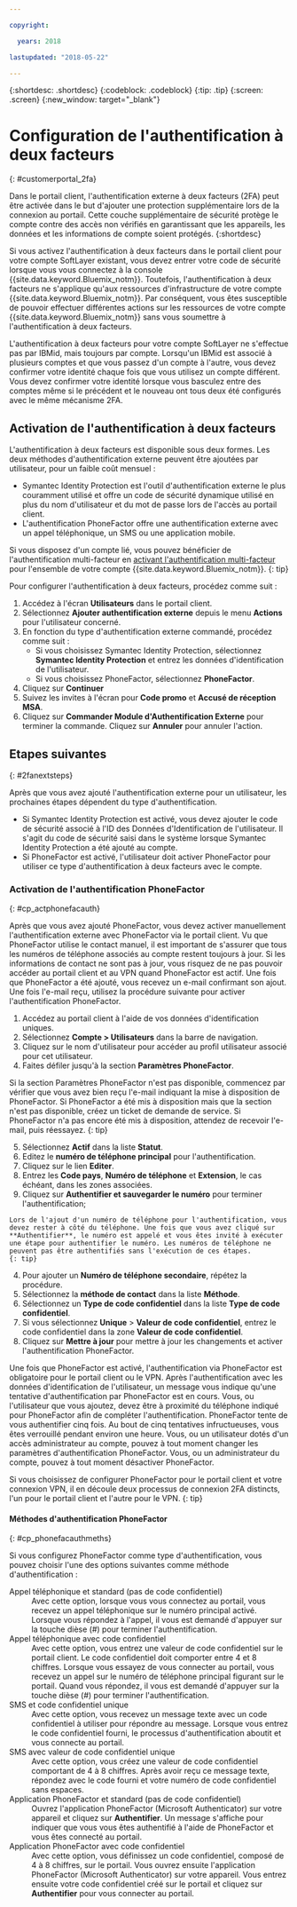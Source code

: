 ```yaml
---

copyright:

  years: 2018

lastupdated: "2018-05-22"

---
```


{:shortdesc: .shortdesc}
{:codeblock: .codeblock}
{:tip: .tip}
{:screen: .screen}
{:new_window: target="_blank"}


# Configuration de l'authentification à deux facteurs
{: #customerportal_2fa}

Dans le portail client, l'authentification externe à deux facteurs (2FA) peut être activée dans le but d'ajouter une protection supplémentaire lors de la connexion au portail. Cette couche supplémentaire de sécurité protège le compte contre des accès non vérifiés en garantissant que les appareils, les données et les informations de compte soient protégés. {:shortdesc}

Si vous activez l'authentification à deux facteurs dans le portail client pour votre compte SoftLayer existant, vous devez entrer votre code de sécurité lorsque vous vous connectez à la console {{site.data.keyword.Bluemix_notm}}. Toutefois, l'authentification à deux facteurs ne s'applique qu'aux ressources d'infrastructure de votre compte {{site.data.keyword.Bluemix_notm}}. Par conséquent, vous êtes susceptible de pouvoir effectuer différentes actions sur les ressources de votre compte {{site.data.keyword.Bluemix_notm}} sans vous soumettre à l'authentification à deux facteurs.

L'authentification à deux facteurs pour votre compte SoftLayer ne s'effectue pas par IBMid, mais toujours par compte. Lorsqu'un IBMid est associé à plusieurs comptes et que vous passez d'un compte à l'autre, vous devez confirmer votre identité chaque fois que vous utilisez un compte différent. Vous devez confirmer votre identité lorsque vous basculez entre des comptes même si le précédent et le nouveau ont tous deux été configurés avec le même mécanisme 2FA.

## Activation de l'authentification à deux facteurs

L'authentification à deux facteurs est disponible sous deux formes. Les deux méthodes d'authentification externe peuvent être ajoutées par utilisateur, pour un faible coût mensuel :

* Symantec Identity Protection est l'outil d'authentification externe le plus couramment utilisé et offre un code de sécurité dynamique utilisé en plus du nom d'utilisateur et du mot de passe lors de l'accès au portail client.
* L'authentification PhoneFactor offre une authentification externe avec un appel téléphonique, un SMS ou une application mobile.

 Si vous disposez d'un compte lié, vous pouvez bénéficier de l'authentification multi-facteur en [activant l'authentification multi-facteur](/docs/iam/mfa.html) pour l'ensemble de votre compte {{site.data.keyword.Bluemix_notm}}.
 {: tip}

Pour configurer l'authentification à deux facteurs, procédez comme suit :

1. Accédez à l'écran **Utilisateurs** dans le portail client.
2. Sélectionnez **Ajouter authentification externe** depuis le menu **Actions** pour l'utilisateur concerné.
3. En fonction du type d'authentification externe commandé, procédez comme suit :
    * Si vous choisissez Symantec Identity Protection, sélectionnez **Symantec Identity Protection** et entrez les données d'identification de l'utilisateur.
    * Si vous choisissez PhoneFactor, sélectionnez **PhoneFactor**.
4. Cliquez sur **Continuer**
5. Suivez les invites à l'écran pour **Code promo** et **Accusé de réception MSA**.
6. Cliquez sur **Commander Module d'Authentification Externe** pour terminer la commande. Cliquez sur **Annuler** pour annuler l'action.

## Etapes suivantes
{: #2fanextsteps}

Après que vous avez ajouté l'authentification externe pour un utilisateur, les prochaines étapes dépendent du type d'authentification.
* Si Symantec Identity Protection est activé, vous devez ajouter le code de sécurité associé à l'ID des Données d'Identification de l'utilisateur. Il s'agit du code de sécurité saisi dans le système lorsque Symantec Identity Protection a été ajouté au compte.
* Si PhoneFactor est activé, l'utilisateur doit activer PhoneFactor pour utiliser ce type d'authentification à deux facteurs avec le compte.

### Activation de l'authentification PhoneFactor
{: #cp_actphonefacauth}

Après que vous avez ajouté PhoneFactor, vous devez activer manuellement l'authentification externe avec PhoneFactor via le portail client. Vu que PhoneFactor utilise le contact manuel, il est important de s'assurer que tous les numéros de téléphone associés au compte restent toujours à jour. Si les informations de contact ne sont pas à jour, vous risquez de ne pas pouvoir accéder au portail client et au VPN quand PhoneFactor est actif. Une fois que PhoneFactor a été ajouté, vous recevez un e-mail confirmant son ajout. Une fois l'e-mail reçu, utilisez la procédure suivante pour activer l'authentification PhoneFactor.

1. Accédez au portail client à l'aide de vos données d'identification uniques.
2. Sélectionnez **Compte > Utilisateurs** dans la barre de navigation.
3. Cliquez sur le nom d'utilisateur pour accéder au profil utilisateur associé pour cet utilisateur.
4. Faites défiler jusqu'à la section **Paramètres PhoneFactor**.

  Si la section Paramètres PhoneFactor n'est pas disponible, commencez par vérifier que vous avez bien reçu l'e-mail indiquant la mise à disposition de PhoneFactor. Si PhoneFactor a été mis à disposition mais que la section n'est pas disponible, créez un ticket de demande de service. Si PhoneFactor n'a pas encore été mis à disposition, attendez de recevoir l'e-mail, puis réessayez.
  {: tip}

5. Sélectionnez **Actif** dans la liste **Statut**.
6. Editez le **numéro de téléphone principal** pour l'authentification.
  1. Cliquez sur le lien **Editer**.
  2. Entrez les **Code pays**, **Numéro de téléphone** et **Extension**, le cas échéant, dans les zones associées.
  3. Cliquez sur **Authentifier et sauvegarder le numéro** pour terminer l'authentification;

    Lors de l'ajout d'un numéro de téléphone pour l'authentification, vous devez rester à côté du téléphone. Une fois que vous avez cliqué sur **Authentifier**, le numéro est appelé et vous êtes invité à exécuter une étape pour authentifier le numéro. Les numéros de téléphone ne peuvent pas être authentifiés sans l'exécution de ces étapes.
    {: tip}

  4. Pour ajouter un **Numéro de téléphone secondaire**, répétez la procédure.
7. Sélectionnez la **méthode de contact** dans la liste **Méthode**.
8. Sélectionnez un **Type de code confidentiel** dans la liste **Type de code confidentiel**.
9. Si vous sélectionnez **Unique** > **Valeur de code confidentiel**, entrez le code confidentiel dans la zone **Valeur de code confidentiel**.
10. Cliquez sur **Mettre à jour** pour mettre à jour les changements et activer l'authentification PhoneFactor.

Une fois que PhoneFactor est activé, l'authentification via PhoneFactor est obligatoire pour le portail client ou le VPN. Après l'authentification avec les données d'identification de l'utilisateur, un message vous indique qu'une tentative d'authentification par PhoneFactor est en cours. Vous, ou l'utilisateur que vous ajoutez, devez être à proximité du téléphone indiqué pour PhoneFactor afin de compléter l'authentification. PhoneFactor tente de vous authentifier cinq fois. Au bout de cinq tentatives infructueuses, vous êtes verrouillé pendant environ une heure. Vous, ou un utilisateur dotés d'un accès administrateur au compte, pouvez à tout moment changer les paramètres d'authentification PhoneFactor.  Vous, ou un administrateur du compte, pouvez à tout moment désactiver PhoneFactor.

 Si vous choisissez de configurer PhoneFactor pour le portail client et votre connexion VPN, il en découle deux processus de connexion 2FA distincts, l'un pour le portail client et l'autre pour le VPN.
 {: tip}

#### Méthodes d'authentification PhoneFactor
{: #cp_phonefacauthmeths}

Si vous configurez PhoneFactor comme type d'authentification, vous pouvez choisir l'une des options suivantes comme méthode d'authentification :

<dl>
<dt>Appel téléphonique et standard (pas de code confidentiel)</dt>
<dd>Avec cette option, lorsque vous vous connectez au portail, vous recevez un appel téléphonique sur le numéro principal activé. Lorsque vous répondez à l'appel, il vous est demandé d'appuyer sur la touche dièse (#) pour terminer l'authentification.</dd>
<dt>Appel téléphonique avec code confidentiel</dt>
<dd>Avec cette option, vous entrez une valeur de code confidentiel sur le portail client. Le code confidentiel doit comporter entre 4 et 8 chiffres. Lorsque vous essayez de vous connecter au portail, vous recevez un appel sur le numéro de téléphone principal figurant sur le portail. Quand vous répondez, il vous est demandé d'appuyer sur la touche dièse (#) pour terminer l'authentification.</dd>
<dt>SMS et code confidentiel unique</dt>
<dd>Avec cette option, vous recevez un message texte avec un code confidentiel à utiliser pour répondre au message. Lorsque vous entrez le code confidentiel fourni, le processus d'authentification aboutit et vous connecte au portail.</dd>
<dt>SMS avec valeur de code confidentiel unique</dt>
<dd>Avec cette option, vous créez une valeur de code confidentiel comportant de 4 à 8 chiffres. Après avoir reçu ce message texte, répondez avec le code fourni et votre numéro de code confidentiel sans espaces.</dd>
<dt>Application PhoneFactor et standard (pas de code confidentiel)</dt>
<dd>Ouvrez l'application PhoneFactor (Microsoft Authenticator) sur votre appareil et cliquez sur <strong>Authentifier</strong>. Un message s'affiche pour indiquer que vous vous êtes authentifié à l'aide de PhoneFactor et vous êtes connecté au portail.</dd>
<dt>Application PhoneFactor avec code confidentiel</dt>
<dd>Avec cette option, vous définissez un code confidentiel, composé de 4 à 8 chiffres, sur le portail. Vous ouvrez ensuite l'application PhoneFactor (Microsoft Authenticator) sur votre appareil. Vous entrez ensuite votre code confidentiel créé sur le portail et cliquez sur <strong>Authentifier</strong> pour vous connecter au portail.</dd>
</dl>
